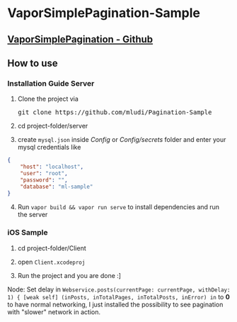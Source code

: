# VaporSimplePagination-Sample
## [VaporSimplePagination - Github](https://github.com/mludi/VaporSimplePagination)


## How to use

### Installation Guide Server

1) Clone the project via
    <pre>git clone https://github.com/mludi/Pagination-Sample</pre>

2) cd project-folder/server
    
3) create `mysql.json` inside _Config_ or _Config/secrets_ folder and enter your mysql credentials like

```json
{
    "host": "localhost",
    "user": "root",
    "password": "",
    "database": "ml-sample"
}
```

4) Run `vapor build && vapor run serve` to install dependencies and run the server


### iOS Sample

1) cd project-folder/Client

2) open `Client.xcodeproj`

3) Run the project and you are done :]

Node: Set delay in `Webservice.posts(currentPage: currentPage, withDelay: 1) { [weak self] (inPosts, inTotalPages, inTotalPosts, inError) in` to <b>0</b> to have normal networking, I just installed the possibility to see pagination with "slower" network in action.



